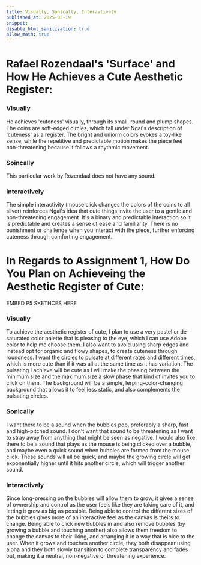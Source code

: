```yaml
---
title: Visually, Sonically, Interavtively
published_at: 2025-03-19
snippet:
disable_html_sanitization: true
allow_math: true
---
```


# Rafael Rozendaal's 'Surface' and How He Achieves a Cute Aesthetic Register:

### Visually

He achieves 'cuteness' visually, through its small, round and plump shapes. The coins are soft-edged circles, which fall under Ngai's description of 'cuteness' as a register. The bright and uniorm colors evokes a toy-like sense, while the repetitive and predictable motion makes the piece feel non-threatening because it follows a rhythmic movement.

### Soincally

This particular work by Rozendaal does not have any sound.

### Interactively

The simple interactivity (mouse click changes the colors of the coins to all silver) reinforces Ngai's idea that cute things invite the user to a gentle and non-threatening engagement. It's a binary and predictable interaction so it is predictable and creates a sense of ease and familiarity. There is no punishment or challenge when you interact with the piece, further enforcing cuteness through comforting engagement.

# In Regards to Assignment 1, How Do You Plan on Achieveing the Aesthetic Register of Cute:

EMBED P5 SKETHCES HERE

### Visually

To achieve the aesthetic register of cute, I plan to use a very pastel or de-saturated color palette that is pleasing to the eye, which I can use Adobe color to help me choose them. I also want to avoid using sharp edges and instead opt for organic and flowy shapes, to create cuteness through roundness. I want the circles to pulsate at different rates and different times, which is more cute than if it was all at the same time as it has variation. The pulsating I achieve will be cute as I will make the phasing between the minimum size and the maximum size a slow phase that kind of invites you to click on them. The background will be a simple, lerping-color-changing background that allows it to feel less static, and also complements the pulsating circles.

### Sonically

I want there to be a sound when the bubbles pop, preferably a sharp, fast and high-pitched sound. I don't want that sound to be threatening as I want to stray away from anything that might be seen as negative. I would also like there to be a sound that plays as the mouse is being clicked over a bubble, and maybe even a quick sound when bubbles are formed from the mouse click. These sounds will all be quick, and maybe the growing circle will get exponentially higher until it hits another circle, which will trigger another sound.

### Interactively

Since long-pressing on the bubbles will allow them to grow, it gives a sense of ownership and control as the user feels like they are taking care of it, and letting it grow as big as possible. Being able to control the different sizes of the bubbles gives more of an interactive feel as the canvas is theirs to change. Being able to click new bubbles in and also remove bubbles (by growing a bubble and touching another) also allows them freedom to change the canvas to their liking, and arranging it in a way that is nice to the user. When it grows and touches another circle, they both disappear using alpha and they both slowly transition to complete transparency and fades out, making it a neutral, non-negative or threatening experience.
